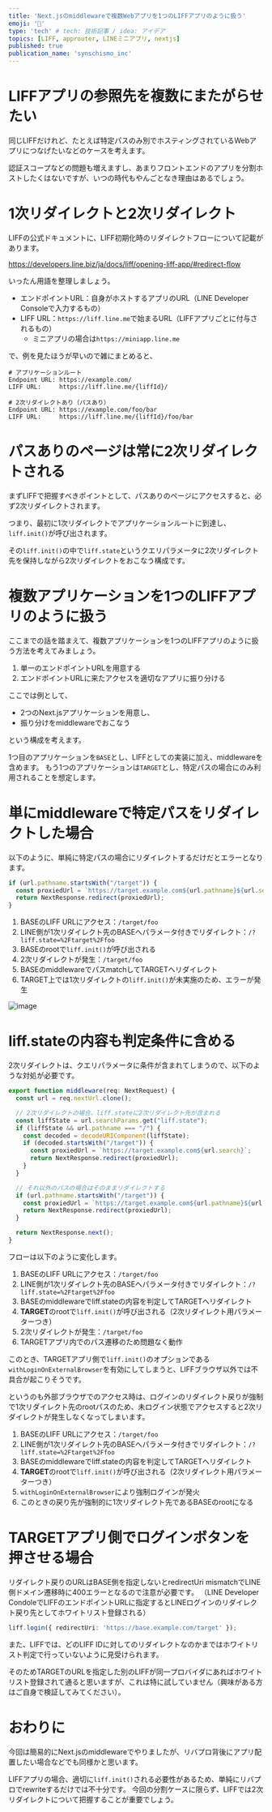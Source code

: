 ```yaml
---
title: 'Next.jsのmiddlewareで複数Webアプリを1つのLIFFアプリのように扱う'
emoji: '🌴'
type: 'tech' # tech: 技術記事 / idea: アイデア
topics: [LIFF, approuter, LINEミニアプリ, nextjs]
published: true
publication_name: 'synschismo_inc'
---
```


# LIFFアプリの参照先を複数にまたがらせたい

同じLIFFだけれど、たとえば特定パスのみ別でホスティングされているWebアプリにつなげたいなどのケースを考えます。

認証スコープなどの問題も増えますし、あまりフロントエンドのアプリを分割ホストしたくはないですが、いつの時代もやんごとなき理由はあるでしょう。

# 1次リダイレクトと2次リダイレクト

LIFFの公式ドキュメントに、LIFF初期化時のリダイレクトフローについて記載があります。

https://developers.line.biz/ja/docs/liff/opening-liff-app/#redirect-flow

いったん用語を整理しましょう。

- エンドポイントURL：自身がホストするアプリのURL（LINE Developer Consoleで入力するもの）
- LIFF URL：`https://liff.line.me`で始まるURL（LIFFアプリごとに付与されるもの）
  - ミニアプリの場合は`https://miniapp.line.me`

で、例を見たほうが早いので雑にまとめると、

```
# アプリケーションルート
Endpoint URL: https://example.com/
LIFF URL:     https://liff.line.me/{liffId}/

# 2次リダイレクトあり（パスあり）
Endpoint URL: https://example.com/foo/bar
LIFF URL:     https://liff.line.me/{liffId}/foo/bar
```

# パスありのページは常に2次リダイレクトされる

まずLIFFで把握すべきポイントとして、パスありのページにアクセスすると、必ず2次リダイレクトされます。

つまり、最初に1次リダイレクトでアプリケーションルートに到達し、`liff.init()`が呼び出されます。

その`liff.init()`の中で`liff.state`というクエリパラメータに2次リダイレクト先を保持しながら2次リダイレクトをおこなう構成です。

# 複数アプリケーションを1つのLIFFアプリのように扱う

ここまでの話を踏まえて、複数アプリケーションを1つのLIFFアプリのように扱う方法を考えてみましょう。

1. 単一のエンドポイントURLを用意する
2. エンドポイントURLに来たアクセスを適切なアプリに振り分ける

ここでは例として、

- 2つのNext.jsアプリケーションを用意し、
- 振り分けをmiddlewareでおこなう

という構成を考えます。

1つ目のアプリケーションを`BASE`とし、LIFFとしての実装に加え、middlewareを含めます。
もう1つのアプリケーションは`TARGET`とし、特定パスの場合にのみ利用されることを想定します。

# 単にmiddlewareで特定パスをリダイレクトした場合

以下のように、単純に特定パスの場合にリダイレクトするだけだとエラーとなります。

```ts:middleware.ts
if (url.pathname.startsWith("/target")) {
  const proxiedUrl = `https://target.example.com${url.pathname}${url.search}`;
  return NextResponse.redirect(proxiedUrl);
}
```

1. BASEのLIFF URLにアクセス：`/target/foo`
2. LINE側が1次リダイレクト先のBASEへパラメータ付きでリダイレクト：`/?liff.state=%2Ftarget%2Ffoo`
3. BASEのrootで`liff.init()`が呼び出される
4. 2次リダイレクトが発生：`/target/foo`
5. BASEのmiddlewareでパスmatchしてTARGETへリダイレクト
6. TARGET上では1次リダイレクトの`liff.init()`が未実施のため、エラーが発生

![image](/images/8efb9648e7d2c7/0.png)

# liff.stateの内容も判定条件に含める

2次リダイレクトは、クエリパラメータに条件が含まれてしまうので、以下のような対処が必要です。

```ts:middleware.ts
export function middleware(req: NextRequest) {
  const url = req.nextUrl.clone();

  // 2次リダイレクトの場合、liff.stateに2次リダイレクト先が含まれる
  const liffState = url.searchParams.get("liff.state");
  if (liffState && url.pathname === "/") {
    const decoded = decodeURIComponent(liffState);
    if (decoded.startsWith("/target")) {
      const proxiedUrl = `https://target.example.com${url.search}`;
      return NextResponse.redirect(proxiedUrl);
    }
  }

  // それ以外のパスの場合はそのままリダイレクトする
  if (url.pathname.startsWith("/target")) {
    const proxiedUrl = `https://target.example.com${url.pathname}${url.search}`;
    return NextResponse.redirect(proxiedUrl);
  }

  return NextResponse.next();
}
```

フローは以下のように変化します。

1. BASEのLIFF URLにアクセス：`/target/foo`
2. LINE側が1次リダイレクト先のBASEへパラメータ付きでリダイレクト：`/?liff.state=%2Ftarget%2Ffoo`
3. BASEのmiddlewareでliff.stateの内容を判定してTARGETへリダイレクト
4. **TARGET**のrootで`liff.init()`が呼び出される（2次リダイレクト用パラメーターつき）
5. 2次リダイレクトが発生：`/target/foo`
6. TARGETアプリ内でのパス遷移のため問題なく動作

このとき、TARGETアプリ側で`liff.init()`のオプションである`withLoginOnExternalBrowser`を有効にしてしまうと、LIFFブラウザ以外では不具合が起こりそうです。

というのも外部ブラウザでのアクセス時は、ログインのリダイレクト戻りが強制で1次リダイレクト先のrootパスのため、未ログイン状態でアクセスすると2次リダイレクトが発生しなくなってしまいます。

1. BASEのLIFF URLにアクセス：`/target/foo`
2. LINE側が1次リダイレクト先のBASEへパラメータ付きでリダイレクト：`/?liff.state=%2Ftarget%2Ffoo`
3. BASEのmiddlewareでliff.stateの内容を判定してTARGETへリダイレクト
4. **TARGET**のrootで`liff.init()`が呼び出される（2次リダイレクト用パラメーターつき）
5. `withLoginOnExternalBrowser`により強制ログインが発火
6. このときの戻り先が強制的に1次リダイレクト先であるBASEのrootになる

# TARGETアプリ側でログインボタンを押させる場合

リダイレクト戻りのURLはBASE側を指定しないとredirectUri mismatchでLINE側ドメイン遷移時に400エラーとなるので注意が必要です。
（LINE Developer CondoleでLIFFのエンドポイントURLに指定するとLINEログインのリダイレクト戻り先としてホワイトリスト登録される）

```ts
liff.login({ redirectUri: 'https://base.example.com/target' });
```

また、LIFFでは、どのLIFF IDに対してのリダイレクトなのかまではホワイトリスト判定で行っていないように見受けられます。

そのためTARGETのURLを指定した別のLIFFが同一プロバイダにあればホワイトリスト登録されて通ると思いますが、これは特に試していません（興味がある方はご自身で検証してみてください）。

# おわりに

今回は簡易的にNext.jsのmiddlewareでやりましたが、リバプロ背後にアプリ配置したい場合などでも同様かと思います。

LIFFアプリの場合、適切に`liff.init()`される必要性があるため、単純にリバプロでrewriteするだけでは不十分です。
今回の分割ケースに限らず、LIFFでは2次リダイレクトについて把握することが重要でしょう。
